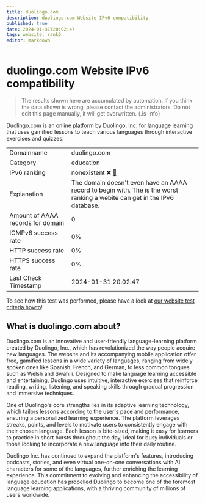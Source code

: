 ```yaml
---
title: duolingo.com
description: duolingo.com Website IPv6 compatibility
published: true
date: 2024-01-31T20:02:47
tags: website, rank6
editor: markdown
---
```


# duolingo.com Website IPv6 compatibility

> The results shown here are accumulated by automation. If you think the data shown is wrong, please contact the administrators. 
> Do not edit this page manually, it will get overwritten.
{.is-info}

Duolingo.com is an online platform by Duolingo, Inc. for language learning that uses gamified lessons to teach various languages through interactive exercises and quizzes.


|   |   |
| - | - |
| Domainname | duolingo.com
| Category | education |
| IPv6 ranking | nonexistent :x: [🔗](/howto/ranking) |
| Explanation | The domain doesn't even have an AAAA record to begin with. The is the worst ranking a webite can get in the IPv6 database. |
| Amount of AAAA records for domain | 0 |
| ICMPv6 success rate | 0%|
| HTTP success rate | 0% |
| HTTPS success rate | 0% |
| Last Check Timestamp | 2024-01-31 20:02:47 |

To see how this test was performed, please have a look at [our website test criteria howto](/howto/testcriteria/website)!


## What is duolingo.com about?
Duolingo.com is an innovative and user-friendly language-learning platform created by Duolingo, Inc., which has revolutionized the way people acquire new languages. The website and its accompanying mobile application offer free, gamified lessons in a wide variety of languages, ranging from widely spoken ones like Spanish, French, and German, to less common tongues such as Welsh and Swahili. Designed to make language learning accessible and entertaining, Duolingo uses intuitive, interactive exercises that reinforce reading, writing, listening, and speaking skills through gradual progression and immersive techniques.

One of Duolingo's core strengths lies in its adaptive learning technology, which tailors lessons according to the user's pace and performance, ensuring a personalized learning experience. The platform leverages streaks, points, and levels to motivate users to consistently engage with their chosen language. Each lesson is bite-sized, making it easy for learners to practice in short bursts throughout the day, ideal for busy individuals or those looking to incorporate a new language into their daily routine.

Duolingo Inc. has continued to expand the platform's features, introducing podcasts, stories, and even virtual one-on-one conversations with AI characters for some of the languages, further enriching the learning experience. This commitment to evolving and enhancing the accessibility of language education has propelled Duolingo to become one of the foremost language learning applications, with a thriving community of millions of users worldwide.


